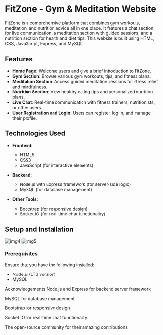 # FitZone - Gym & Meditation Website

FitZone is a comprehensive platform that combines gym workouts, meditation, and nutrition advice all in one place. It features a chat section for live communication, a meditation section with guided sessions, and a nutrition section for health and diet tips. This website is built using HTML, CSS, JavaScript, Express, and MySQL.

## Features

- **Home Page**: Welcome users and give a brief introduction to FitZone.
- **Gym Section**: Browse various gym workouts, tips, and fitness plans.
- **Meditation Section**: Access guided meditation sessions for stress relief and mindfulness.
- **Nutrition Section**: View healthy eating tips and personalized nutrition plans.
- **Live Chat**: Real-time communication with fitness trainers, nutritionists, or other users.
- **User Registration and Login**: Users can register, log in, and manage their profile.
  
## Technologies Used

- **Frontend**:
  - HTML5
  - CSS3
  - JavaScript (for interactive elements)

- **Backend**:
  - Node.js with Express framework (for server-side logic)
  - MySQL (for database management)

- **Other Tools**:
  - Bootstrap (for responsive design)
  - Socket.IO (for real-time chat functionality)

## Setup and Installation
![img4](https://github.com/user-attachments/assets/4a34a887-7118-435d-978f-466f31c12ed6)
![img5](https://github.com/user-attachments/assets/3e4cf9fb-f3a3-4383-882b-2ad52017eb1c)

### Prerequisites
Ensure that you have the following installed:

- Node.js (LTS version)
- MySQL



Acknowledgements
Node.js and Express for backend server framework

MySQL for database management

Bootstrap for responsive design

Socket.IO for real-time chat functionality

The open-source community for their amazing contributions
